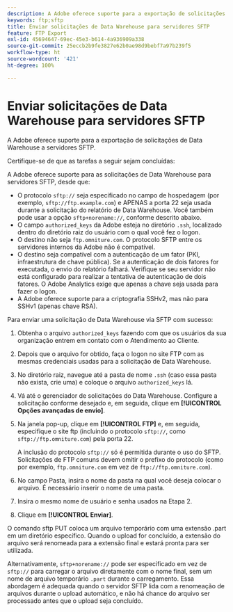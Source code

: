 ```yaml
---
description: A Adobe oferece suporte para a exportação de solicitações de Data Warehouse a servidores SFTP.
keywords: ftp;sftp
title: Enviar solicitações de Data Warehouse para servidores SFTP
feature: FTP Export
exl-id: 45694647-69ec-45e3-b614-4a936909a338
source-git-commit: 25eccb2b9fe3827e62b0ae98d9bebf7a97b239f5
workflow-type: ht
source-wordcount: '421'
ht-degree: 100%

---
```


# Enviar solicitações de Data Warehouse para servidores SFTP

A Adobe oferece suporte para a exportação de solicitações de Data Warehouse a servidores SFTP.

Certifique-se de que as tarefas a seguir sejam concluídas:

A Adobe oferece suporte para as solicitações de Data Warehouse para servidores SFTP, desde que:

* O protocolo `sftp://` seja especificado no campo de hospedagem (por exemplo, `sftp://ftp.example.com`) e APENAS a porta 22 seja usada durante a solicitação do relatório de Data Warehouse. Você também pode usar a opção `sftp+norename://`, conforme descrito abaixo.
* O campo `authorized_keys` da Adobe esteja no diretório `.ssh`, localizado dentro do diretório raiz do usuário com o qual você fez o logon.
* O destino não seja `ftp.omniture.com`. O protocolo SFTP entre os servidores internos da Adobe não é compatível.
* O destino seja compatível com a autenticação de um fator (PKI, infraestrutura de chave pública). Se a autenticação de dois fatores for executada, o envio do relatório falhará. Verifique se seu servidor não está configurado para realizar a tentativa de autenticação de dois fatores. O Adobe Analytics exige que apenas a chave seja usada para fazer o logon.
* A Adobe oferece suporte para a criptografia SSHv2, mas não para SSHv1 (apenas chave RSA).

Para enviar uma solicitação de Data Warehouse via SFTP com sucesso:

1. Obtenha o arquivo `authorized_keys` fazendo com que os usuários da sua organização entrem em contato com o Atendimento ao Cliente.
1. Depois que o arquivo for obtido, faça o logon no site FTP com as mesmas credenciais usadas para a solicitação de Data Warehouse.
1. No diretório raiz, navegue até a pasta de nome `.ssh` (caso essa pasta não exista, crie uma) e coloque o arquivo `authorized_keys` lá.

1. Vá até o gerenciador de solicitações do Data Warehouse. Configure a solicitação conforme desejado e, em seguida, clique em **[!UICONTROL Opções avançadas de envio]**.

1. Na janela pop-up, clique em **[!UICONTROL FTP]** e, em seguida, especifique o site ftp (incluindo o protocolo `sftp://`, como `sftp://ftp.omniture.com`) pela porta 22.

   A inclusão do protocolo `sftp://` só é permitida durante o uso do SFTP. Solicitações de FTP comuns devem omitir o prefixo do protocolo (como por exemplo, `ftp.omniture.com` em vez de `ftp://ftp.omniture.com`).

1. No campo Pasta, insira o nome da pasta na qual você deseja colocar o arquivo. É necessário inserir o nome de uma pasta.
1. Insira o mesmo nome de usuário e senha usados na Etapa 2.
1. Clique em **[!UICONTROL Enviar]**.

O comando sftp PUT coloca um arquivo temporário com uma extensão .part em um diretório específico. Quando o upload for concluído, a extensão do arquivo será renomeada para a extensão final e estará pronta para ser utilizada.

Alternativamente, `sftp+norename://` pode ser especificado em vez de `sftp://` para carregar o arquivo diretamente com o nome final, sem um nome de arquivo temporário `.part` durante o carregamento. Essa abordagem é adequada quando o servidor SFTP lida com a renomeação de arquivos durante o upload automático, e não há chance do arquivo ser processado antes que o upload seja concluído.
